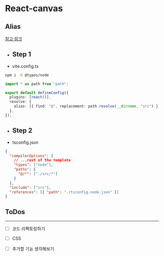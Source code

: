 # React-canvas

## Alias

[참고 링크](https://dev.to/avxkim/setup-path-aliases-w-react-vite-ts-poa)

- ## Step 1

- vite.config.ts

```bash
npm i -D @types/node
```

```ts
import * as path from "path";

export default defineConfig({
  plugins: [react()],
  resolve: {
    alias: [{ find: "@", replacement: path.resolve(__dirname, "src") }],
  },
});
```

- ## Step 2
- tsconfig.json

```json
{
  "compilerOptions": {
    // ...rest of the template
    "types": ["node"],
    "paths": {
      "@/*": ["./src/*"]
    }
  },
  "include": ["src"],
  "references": [{ "path": "./tsconfig.node.json" }]
}
```

## ToDos

<hr/>

- [ ] 코드 리팩토링하기

- [ ] CSS

- [ ] 추가할 기능 생각해보기
